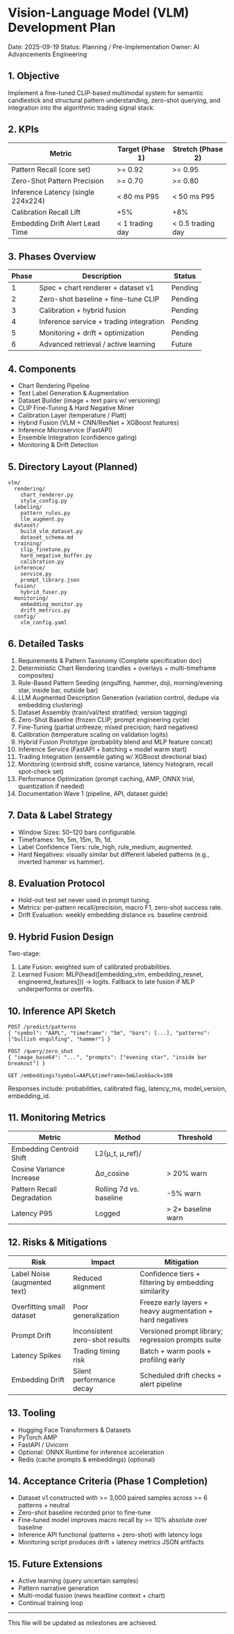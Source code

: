 # Vision-Language Model (VLM) Development Plan

Date: 2025-09-19
Status: Planning / Pre-Implementation
Owner: AI Advancements Engineering

## 1. Objective
Implement a fine-tuned CLIP-based multimodal system for semantic candlestick and structural pattern understanding, zero-shot querying, and integration into the algorithmic trading signal stack.

## 2. KPIs
| Metric | Target (Phase 1) | Stretch (Phase 2) |
|--------|------------------|-------------------|
| Pattern Recall (core set) | >= 0.92 | >= 0.95 |
| Zero-Shot Pattern Precision | >= 0.70 | >= 0.80 |
| Inference Latency (single 224x224) | < 80 ms P95 | < 50 ms P95 |
| Calibration Recall Lift | +5% | +8% |
| Embedding Drift Alert Lead Time | < 1 trading day | < 0.5 trading day |

## 3. Phases Overview
| Phase | Description | Status |
|-------|-------------|--------|
| 1 | Spec + chart renderer + dataset v1 | Pending |
| 2 | Zero-shot baseline + fine-tune CLIP | Pending |
| 3 | Calibration + hybrid fusion | Pending |
| 4 | Inference service + trading integration | Pending |
| 5 | Monitoring + drift + optimization | Pending |
| 6 | Advanced retrieval / active learning | Future |

## 4. Components
- Chart Rendering Pipeline
- Text Label Generation & Augmentation
- Dataset Builder (image + text pairs w/ versioning)
- CLIP Fine-Tuning & Hard Negative Miner
- Calibration Layer (temperature / Platt)
- Hybrid Fusion (VLM + CNN/ResNet + XGBoost features)
- Inference Microservice (FastAPI)
- Ensemble Integration (confidence gating)
- Monitoring & Drift Detection

## 5. Directory Layout (Planned)
```
vlm/
  rendering/
    chart_renderer.py
    style_config.py
  labeling/
    pattern_rules.py
    llm_augment.py
  dataset/
    build_vlm_dataset.py
    dataset_schema.md
  training/
    clip_finetune.py
    hard_negative_buffer.py
    calibration.py
  inference/
    service.py
    prompt_library.json
  fusion/
    hybrid_fuser.py
  monitoring/
    embedding_monitor.py
    drift_metrics.py
  config/
    vlm_config.yaml
```

## 6. Detailed Tasks
1. Requirements & Pattern Taxonomy (Complete specification doc)
2. Deterministic Chart Rendering (candles + overlays + multi-timeframe composites)
3. Rule-Based Pattern Seeding (engulfing, hammer, doji, morning/evening star, inside bar, outside bar)
4. LLM Augmented Description Generation (variation control, dedupe via embedding clustering)
5. Dataset Assembly (train/val/test stratified; version tagging)
6. Zero-Shot Baseline (frozen CLIP; prompt engineering cycle)
7. Fine-Tuning (partial unfreeze; mixed precision; hard negatives)
8. Calibration (temperature scaling on validation logits)
9. Hybrid Fusion Prototype (probability blend and MLP feature concat)
10. Inference Service (FastAPI + batching + model warm start)
11. Trading Integration (ensemble gating w/ XGBoost directional bias)
12. Monitoring (centroid shift, cosine variance, latency histogram, recall spot-check set)
13. Performance Optimization (prompt caching, AMP, ONNX trial, quantization if needed)
14. Documentation Wave 1 (pipeline, API, dataset guide)

## 7. Data & Label Strategy
- Window Sizes: 50–120 bars configurable.
- Timeframes: 1m, 5m, 15m, 1h, 1d.
- Label Confidence Tiers: rule_high, rule_medium, augmented.
- Hard Negatives: visually similar but different labeled patterns (e.g., inverted hammer vs hammer).

## 8. Evaluation Protocol
- Hold-out test set never used in prompt tuning.
- Metrics: per-pattern recall/precision, macro F1, zero-shot success rate.
- Drift Evaluation: weekly embedding distance vs. baseline centroid.

## 9. Hybrid Fusion Design
Two-stage:
1. Late Fusion: weighted sum of calibrated probabilities.
2. Learned Fusion: MLP(head([embedding_vlm, embedding_resnet, engineered_features])) → logits.
Fallback to late fusion if MLP underperforms or overfits.

## 10. Inference API Sketch
```
POST /predict/patterns
{ "symbol": "AAPL", "timeframe": "5m", "bars": [...], "patterns": ["bullish engulfing", "hammer"] }

POST /query/zero_shot
{ "image_base64": "...", "prompts": ["evening star", "inside bar breakout"] }

GET /embeddings?symbol=AAPL&timeframe=5m&lookback=100
```
Responses include: probabilities, calibrated flag, latency_ms, model_version, embedding_id.

## 11. Monitoring Metrics
| Metric | Method | Threshold |
|--------|--------|-----------|
| Embedding Centroid Shift | L2(μ_t, μ_ref)/||μ_ref|| | > 0.15 warn |
| Cosine Variance Increase | Δσ_cosine | > 20% warn |
| Pattern Recall Degradation | Rolling 7d vs. baseline | -5% warn |
| Latency P95 | Logged | > 2× baseline warn |

## 12. Risks & Mitigations
| Risk | Impact | Mitigation |
|------|--------|-----------|
| Label Noise (augmented text) | Reduced alignment | Confidence tiers + filtering by embedding similarity |
| Overfitting small dataset | Poor generalization | Freeze early layers + heavy augmentation + hard negatives |
| Prompt Drift | Inconsistent zero-shot results | Versioned prompt library; regression prompts suite |
| Latency Spikes | Trading timing risk | Batch + warm pools + profiling early |
| Embedding Drift | Silent performance decay | Scheduled drift checks + alert pipeline |

## 13. Tooling
- Hugging Face Transformers & Datasets
- PyTorch AMP
- FastAPI / Uvicorn
- Optional: ONNX Runtime for inference acceleration
- Redis (cache prompts & embeddings) (optional)

## 14. Acceptance Criteria (Phase 1 Completion)
- Dataset v1 constructed with >= 3,000 paired samples across >= 6 patterns + neutral
- Zero-shot baseline recorded prior to fine-tune
- Fine-tuned model improves macro recall by >= 10% absolute over baseline
- Inference API functional (patterns + zero-shot) with latency logs
- Monitoring script produces drift + latency metrics JSON artifacts

## 15. Future Extensions
- Active learning (query uncertain samples)
- Pattern narrative generation
- Multi-modal fusion (news headline context + chart)
- Continual training loop

---
This file will be updated as milestones are achieved.
